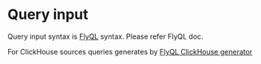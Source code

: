 # Query input

Query input syntax is [FlyQL](https://github.com/iamtelescope/flyql) syntax. Please refer FlyQL doc.

For ClickHouse sources queries generates by [FlyQL ClickHouse generator](https://github.com/iamtelescope/flyql-generators/tree/main)
